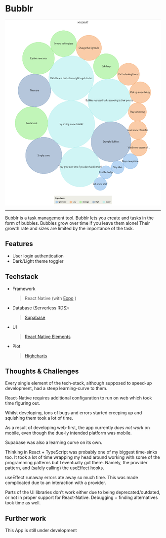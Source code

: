 # Bubblr

![example chart](example_chart.png)

---

Bubblr is a task management tool.
Bubblr lets you create and tasks in the form of bubbles.
Bubbles grow over time if you leave them alone!
Their growth rate and sizes are limited by the importance of the task.

## Features

- User login authentication
- Dark/Light theme toggler

## Techstack

- Framework
  >React Native (with [Expo](https://expo.dev/) )

- Database (Serverless RDS):
  >[Supabase](https://supabase.com/)

- UI
  >[React Native Elements](https://reactnativeelements.com/)

- Plot
  >[Highcharts](https://www.highcharts.com/)

## Thoughts & Challenges

Every single element of the tech-stack, although supposed to speed-up development, had a steep learning-curve to them.

React-Native requires additional configuration to run on web which took time figuring out.

Whilst developing, tons of bugs and errors started creeping up and squishing them took a lot of time.

As a result of developing web-first, the app currently *does not work* on mobile, even though the due-ly intended platform was mobile.

Supabase was also a learning curve on its own.

Thinking in React + TypeScript was probably one of my biggest time-sinks too. It took a lot of time wrapping my head around working with some of the programming patterns but I eventually got there. Namely, the provider pattern, and (safely calling) the useEffect hooks.

useEffect runaway errors ate away so much time. This was made complicated due to an interaction with a provider.

Parts of the UI libraries don't work either due to being deprecated/outdated, or not in proper support for React-Native. Debugging + finding alternatives took time as well.

## Further work

This App is still under development
